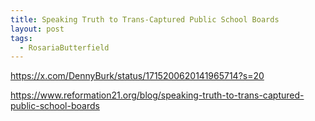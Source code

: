 ```yaml
---
title: Speaking Truth to Trans-Captured Public School Boards
layout: post
tags:
  - RosariaButterfield
---
```


https://x.com/DennyBurk/status/1715200620141965714?s=20

https://www.reformation21.org/blog/speaking-truth-to-trans-captured-public-school-boards